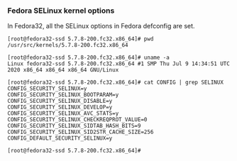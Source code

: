 ### Fedora SELinux kernel options

In Fedora32, all the SELinux options in Fedora defconfig are set.

	[root@fedora32-ssd 5.7.8-200.fc32.x86_64]# pwd
	/usr/src/kernels/5.7.8-200.fc32.x86_64

	[root@fedora32-ssd 5.7.8-200.fc32.x86_64]# uname -a
	Linux fedora32-ssd 5.7.8-200.fc32.x86_64 #1 SMP Thu Jul 9 14:34:51 UTC 2020 x86_64 x86_64 x86_64 GNU/Linux

	[root@fedora32-ssd 5.7.8-200.fc32.x86_64]# cat CONFIG | grep SELINUX
	CONFIG_SECURITY_SELINUX=y
	CONFIG_SECURITY_SELINUX_BOOTPARAM=y
	CONFIG_SECURITY_SELINUX_DISABLE=y
	CONFIG_SECURITY_SELINUX_DEVELOP=y
	CONFIG_SECURITY_SELINUX_AVC_STATS=y
	CONFIG_SECURITY_SELINUX_CHECKREQPROT_VALUE=0
	CONFIG_SECURITY_SELINUX_SIDTAB_HASH_BITS=9
	CONFIG_SECURITY_SELINUX_SID2STR_CACHE_SIZE=256
	CONFIG_DEFAULT_SECURITY_SELINUX=y

	[root@fedora32-ssd 5.7.8-200.fc32.x86_64]#
